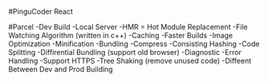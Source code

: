 #PinguCoder React

#Parcel
-Dev Build
-Local Server
-HMR = Hot Module Replacement
-File Watching Algorithm (written in c++)
-Caching -Faster Builds
-Image Optimization
-Minification
-Bundling
-Compress
-Consisting Hashing
-Code Splitting
-Diffirential Bundling (support old browser)
-Diagnostic
-Error Handling
-Support HTTPS
-Tree Shaking (remove unused code)
-Diffeent Between Dev and Prod Building
